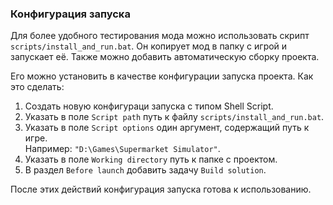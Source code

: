 ﻿### Конфигурация запуска

Для более удобного тестирования мода можно использовать скрипт `scripts/install_and_run.bat`.
Он копирует мод в папку с игрой и запускает её.
Также можно добавить автоматическую сборку проекта.

Его можно установить в качестве конфигурации запуска проекта. Как это сделать:

1. Создать новую конфигураци запуска с типом Shell Script.
2. Указать в поле `Script path` путь к файлу `scripts/install_and_run.bat`.
3. Указать в поле `Script options` один аргумент, содержащий путь к игре.\
   Например: `"D:\Games\Supermarket Simulator"`.
4. Указать в поле `Working directory` путь к папке с проектом.
5. В раздел `Before launch` добавить задачу `Build solution`.

После этих действий конфигурация запуска готова к использованию.
